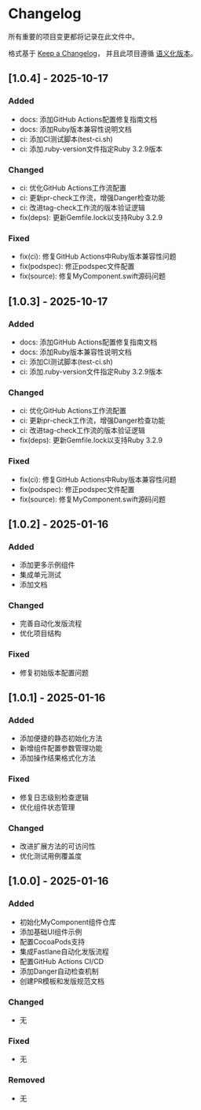 # Changelog

所有重要的项目变更都将记录在此文件中。

格式基于 [Keep a Changelog](https://keepachangelog.com/zh-CN/1.0.0/)，
并且此项目遵循 [语义化版本](https://semver.org/lang/zh-CN/)。

## [1.0.4] - 2025-10-17

### Added
- docs: 添加GitHub Actions配置修复指南文档
- docs: 添加Ruby版本兼容性说明文档
- ci: 添加CI测试脚本(test-ci.sh)
- ci: 添加.ruby-version文件指定Ruby 3.2.9版本

### Changed
- ci: 优化GitHub Actions工作流配置
- ci: 更新pr-check工作流，增强Danger检查功能
- ci: 改进tag-check工作流的版本验证逻辑
- fix(deps): 更新Gemfile.lock以支持Ruby 3.2.9

### Fixed
- fix(ci): 修复GitHub Actions中Ruby版本兼容性问题
- fix(podspec): 修正podspec文件配置
- fix(source): 修复MyComponent.swift源码问题

## [1.0.3] - 2025-10-17

### Added
- docs: 添加GitHub Actions配置修复指南文档
- docs: 添加Ruby版本兼容性说明文档
- ci: 添加CI测试脚本(test-ci.sh)
- ci: 添加.ruby-version文件指定Ruby 3.2.9版本

### Changed
- ci: 优化GitHub Actions工作流配置
- ci: 更新pr-check工作流，增强Danger检查功能
- ci: 改进tag-check工作流的版本验证逻辑
- fix(deps): 更新Gemfile.lock以支持Ruby 3.2.9

### Fixed
- fix(ci): 修复GitHub Actions中Ruby版本兼容性问题
- fix(podspec): 修正podspec文件配置
- fix(source): 修复MyComponent.swift源码问题


## [1.0.2] - 2025-01-16

### Added
- 添加更多示例组件
- 集成单元测试
- 添加文档

### Changed
- 完善自动化发版流程
- 优化项目结构

### Fixed
- 修复初始版本配置问题

## [1.0.1] - 2025-01-16

### Added
- 添加便捷的静态初始化方法
- 新增组件配置参数管理功能
- 添加操作结果格式化方法

### Fixed
- 修复日志级别检查逻辑
- 优化组件状态管理

### Changed
- 改进扩展方法的可访问性
- 优化测试用例覆盖度

## [1.0.0] - 2025-01-16

### Added
- 初始化MyComponent组件仓库
- 添加基础UI组件示例
- 配置CocoaPods支持
- 集成Fastlane自动化发版流程
- 配置GitHub Actions CI/CD
- 添加Danger自动检查机制
- 创建PR模板和发版规范文档

### Changed
- 无

### Fixed
- 无

### Removed
- 无
